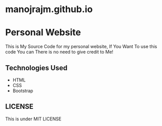 # manojrajm.github.io


# Personal Website

This is My Source Code for my personal website, If You Want To use this code You can There is no need to give credit to Me!

## Technologies Used

- HTML
- CSS
- Bootstrap

## LICENSE

This is under MIT LICENSE
